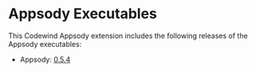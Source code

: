 # Appsody Executables

This Codewind Appsody extension includes the following releases of the Appsody executables:

- Appsody: [0.5.4](https://github.com/appsody/appsody/releases/tag/0.5.4)
